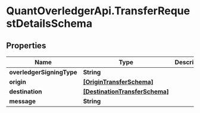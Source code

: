 # QuantOverledgerApi.TransferRequestDetailsSchema

## Properties

Name | Type | Description | Notes
------------ | ------------- | ------------- | -------------
**overledgerSigningType** | **String** |  | [optional] 
**origin** | [**[OriginTransferSchema]**](OriginTransferSchema.md) |  | [optional] 
**destination** | [**[DestinationTransferSchema]**](DestinationTransferSchema.md) |  | [optional] 
**message** | **String** |  | [optional] 


